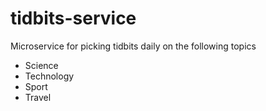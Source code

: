 # tidbits-service
Microservice for picking tidbits daily on the following topics
- Science
- Technology
- Sport
- Travel
